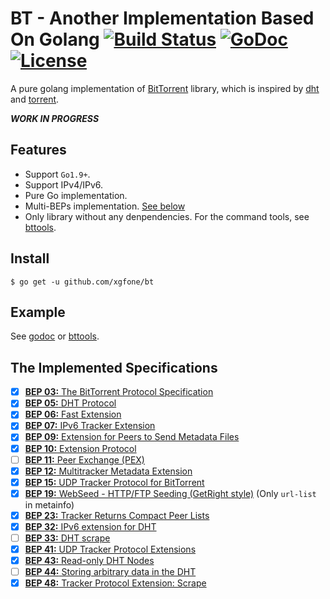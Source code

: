 # BT - Another Implementation Based On Golang [![Build Status](https://travis-ci.org/xgfone/bt.svg?branch=master)](https://travis-ci.org/xgfone/bt) [![GoDoc](https://godoc.org/github.com/xgfone/bt?status.svg)](https://pkg.go.dev/github.com/xgfone/bt) [![License](https://img.shields.io/badge/License-Apache%202.0-blue.svg?style=flat-square)](https://raw.githubusercontent.com/xgfone/bt/master/LICENSE)

A pure golang implementation of [BitTorrent](http://bittorrent.org/beps/bep_0000.html) library, which is inspired by [dht](https://github.com/shiyanhui/dht) and [torrent](https://github.com/anacrolix/torrent).

***WORK IN PROGRESS***

## Features

- Support `Go1.9+`.
- Support IPv4/IPv6.
- Pure Go implementation.
- Multi-BEPs implementation. [See below](#the-implemented-specifications)
- Only library without any denpendencies. For the command tools, see [bttools](https://github.com/xgfone/bttools).


## Install
```shell
$ go get -u github.com/xgfone/bt
```


## Example
See [godoc](https://pkg.go.dev/github.com/xgfone/bt) or [bttools](https://github.com/xgfone/bttools).


## The Implemented Specifications
- [x] [**BEP 03:** The BitTorrent Protocol Specification](http://bittorrent.org/beps/bep_0003.html)
- [x] [**BEP 05:** DHT Protocol](http://bittorrent.org/beps/bep_0005.html)
- [x] [**BEP 06:** Fast Extension](http://bittorrent.org/beps/bep_0006.html)
- [x] [**BEP 07:** IPv6 Tracker Extension](http://bittorrent.org/beps/bep_0007.html)
- [x] [**BEP 09:** Extension for Peers to Send Metadata Files](http://bittorrent.org/beps/bep_0009.html)
- [x] [**BEP 10:** Extension Protocol](http://bittorrent.org/beps/bep_0010.html)
- [ ] [**BEP 11:** Peer Exchange (PEX)](http://bittorrent.org/beps/bep_0011.html)
- [x] [**BEP 12:** Multitracker Metadata Extension](http://bittorrent.org/beps/bep_0012.html)
- [x] [**BEP 15:** UDP Tracker Protocol for BitTorrent](http://bittorrent.org/beps/bep_0015.html)
- [x] [**BEP 19:** WebSeed - HTTP/FTP Seeding (GetRight style)](http://bittorrent.org/beps/bep_0019.html) (Only `url-list` in metainfo)
- [x] [**BEP 23:** Tracker Returns Compact Peer Lists](http://bittorrent.org/beps/bep_0023.html)
- [x] [**BEP 32:** IPv6 extension for DHT](http://bittorrent.org/beps/bep_0032.html)
- [ ] [**BEP 33:** DHT scrape](http://bittorrent.org/beps/bep_0033.html)
- [x] [**BEP 41:** UDP Tracker Protocol Extensions](http://bittorrent.org/beps/bep_0041.html)
- [x] [**BEP 43:** Read-only DHT Nodes](http://bittorrent.org/beps/bep_0043.html)
- [ ] [**BEP 44:** Storing arbitrary data in the DHT](http://bittorrent.org/beps/bep_0044.html)
- [x] [**BEP 48:** Tracker Protocol Extension: Scrape](http://bittorrent.org/beps/bep_0048.html)
